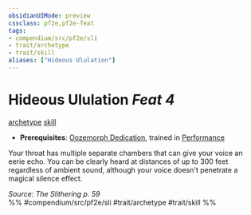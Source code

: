 ```yaml
---
obsidianUIMode: preview
cssclass: pf2e,pf2e-feat
tags:
- compendium/src/pf2e/sli
- trait/archetype
- trait/skill
aliases: ["Hideous Ululation"]
---
```

# Hideous Ululation  *Feat 4*  
[archetype](archetype.md "Archetype Feat Trait")  [skill](skill.md "Skill Feat Trait")  

- **Prerequisites**: [Oozemorph Dedication](oozemorph-dedication-sli.md), trained in [Performance](skills.md#Performance)

Your throat has multiple separate chambers that can give your voice an eerie echo. You can be clearly heard at distances of up to 300 feet regardless of ambient sound, although your voice doesn't penetrate a magical silence effect.

*Source: The Slithering p. 59*  
%% #compendium/src/pf2e/sli #trait/archetype #trait/skill %%